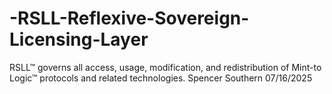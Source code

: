# -RSLL-Reflexive-Sovereign-Licensing-Layer
RSLL™ governs all access, usage, modification, and redistribution of Mint-to Logic™ protocols and related technologies.
Spencer Southern 07/16/2025
